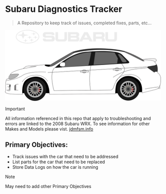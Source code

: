 # Subaru Diagnostics Tracker
>A Repository to keep track of issues, completed fixes, parts, etc...

![GR Subaru WRX Car](/assets/images/subaru-wrx-hero-image.svg)

> [!IMPORTANT]
> All information referenced in this repo that apply to troubleshooting and errors are linked to the 2008 Subaru WRX.
> To see information for other Makes and Models please vist. [jdmfsm.info](https://jdmfsm.info/)

## Primary Objectives:
 - Track issues with the car that need to be addressed
 - List parts for the car that need to be replaced
 - Store Data Logs on how the car is running
 
 > [!NOTE]
 > May need to add other Primary Objectives